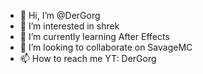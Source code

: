 - 👋 Hi, I’m @DerGorg
- 👀 I’m interested in shrek
- 🌱 I’m currently learning After Effects
- 💞️ I’m looking to collaborate on SavageMC
- 📫 How to reach me YT: DerGorg

<!---
DerGorg/DerGorg is a ✨ special ✨ repository because its `README.md` (this file) appears on your GitHub profile.
You can click the Preview link to take a look at your changes.
--->
